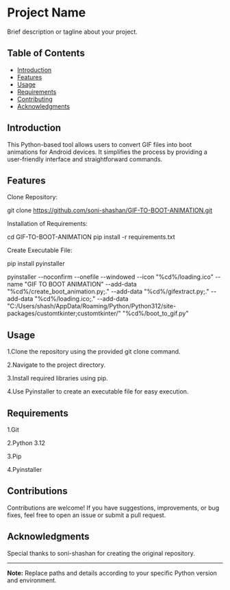 # Project Name

Brief description or tagline about your project.

## Table of Contents
- [Introduction](#introduction)
- [Features](#features)
- [Usage](#usage)
- [Requirements](#requirements)
- [Contributing](#contributing)
- [Acknowledgments](#acknowledgments)

## Introduction

This Python-based tool allows users to convert GIF files into boot animations for Android devices. It simplifies the process by providing a user-friendly interface and straightforward commands.

## Features

Clone Repository:


git clone https://github.com/soni-shashan/GIF-TO-BOOT-ANIMATION.git


Installation of Requirements:


cd GIF-TO-BOOT-ANIMATION
pip install -r requirements.txt


Create Executable File:


pip install pyinstaller


pyinstaller --noconfirm --onefile --windowed --icon "%cd%/loading.ico" --name "GIF TO BOOT ANIMATION" --add-data "%cd%/create_boot_animation.py;." --add-data "%cd%/gifextract.py;." --add-data "%cd%/loading.ico;." --add-data "C:/Users/shash/AppData/Roaming/Python/Python312/site-packages/customtkinter;customtkinter/"  "%cd%/boot_to_gif.py"



## Usage

1.Clone the repository using the provided git clone command.


2.Navigate to the project directory.


3.Install required libraries using pip.


4.Use Pyinstaller to create an executable file for easy execution.

## Requirements

1.Git


2.Python 3.12


3.Pip


4.Pyinstaller

## Contributions

Contributions are welcome! If you have suggestions, improvements, or bug fixes, feel free to open an issue or submit a pull request.

## Acknowledgments

Special thanks to soni-shashan for creating the original repository.

---
**Note:** Replace paths and details according to your specific Python version and environment.
